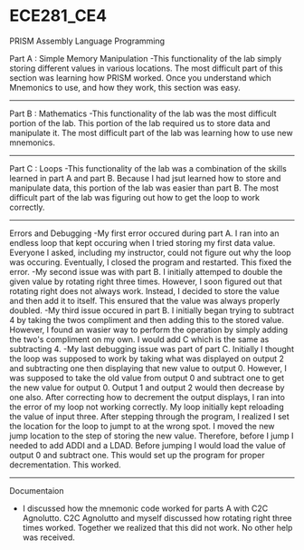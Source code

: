 ECE281_CE4
==========

PRISM Assembly Language Programming

Part A : Simple Memory Manipulation
-This functionality of the lab simply storing different values in various locations. The most difficult part of this section was learning how PRISM worked. Once you understand which Mnemonics to use, and how they work, this section was easy. 
_____________________________________________
Part B : Mathematics
-This functionality of the lab was the most difficult portion of the lab. This portion of the lab required us to store data and manipulate it. The most difficult part of the lab was learning how to use new mnemonics. 
______________________________________________
Part C : Loops
-This functionality of the lab was a combination of the skills learned in part A and part B. Because I had jsut learned how to store and manipulate data, this portion of the lab was easier than part B. The most difficult part of the lab was figuring out how to get the loop to work correctly.
______________________________________________
Errors and Debugging
-My first error occured during part A. I ran into an endless loop that kept occuring when I tried storing my first data value. Everyone I asked, including my instructor, could not figure out why the loop was occuring. Eventually, I closed the program and restarted. This fixed the error. 
-My second issue was with part B. I initially attemped to double the given value by rotating right three times. However, I soon figured out that rotating right does not always work. Instead, I decided to store the value and then add it to itself. This ensured that the value was always properly doubled. 
-My third issue occured in part B. I initially began trying to subtract 4 by taking the twos compliment and then adding this to the stored value. However, I found an wasier way to perform the operation by simply adding the two's compliment on my own. I would add C which is the same as subtracting 4. 
-My last debugging issue was part of part C. Initially I thought the loop was supposed to work by taking what was displayed on output 2 and subtracting one then displaying that new value to output 0. However, I was supposed to take the old value from output 0 and subtract one to get the new value for output 0. Output 1 and output 2 would then decrease by one also. After correcting how to decrement the output displays, I ran into the error of my loop not working correctly. My loop initially kept reloading the value of input three. After stepping through the program, I realized I set the location for the loop to jumpt to at the wrong spot. I moved  the new jump location to the step of storing the new value. Therefore, before I jump I needed to add ADDI and a LDAD. Before jumping I would load the value of output 0 and subtract one. This would set up the program for proper decrementation. This worked. 
______________________________________________
Documentaion
- I discussed how the mnemonic code worked for parts A with C2C Agnolutto. C2C Agnolutto and myself discussed how rotating right three times worked. Together we realized that this did not work. No other help was received. 
